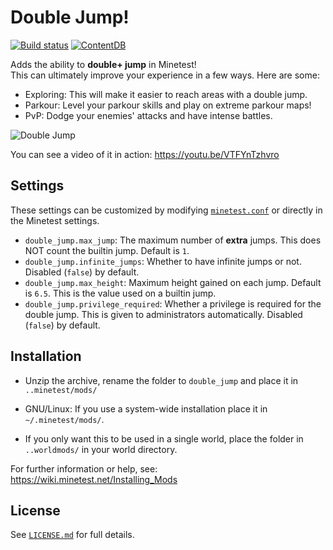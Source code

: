 # Double Jump!

[![Build status](https://github.com/Panquesito7/minetest-double_jump/workflows/build/badge.svg)](https://github.com/Panquesito7/minetest-double_jump/actions)
[![ContentDB](https://content.minetest.net/packages/Panquesito7/double_jump/shields/downloads/)](https://content.minetest.net/packages/Panquesito7/double_jump/)

Adds the ability to **double+ jump** in Minetest!\
This can ultimately improve your experience in a few ways. Here are some:

- Exploring: This will make it easier to reach areas with a double jump.
- Parkour: Level your parkour skills and play on extreme parkour maps!
- PvP: Dodge your enemies' attacks and have intense battles.

![Double Jump](https://github.com/Panquesito7/minetest-double_jump/assets/51391473/bc6442d5-4a4f-4a6e-b44e-db81f1fda74f)

You can see a video of it in action: <https://youtu.be/VTFYnTzhvro>

## Settings

These settings can be customized by modifying [`minetest.conf`](https://wiki.minetest.net/Minetest.conf) or directly in the Minetest settings.

- `double_jump.max_jump`: The maximum number of **extra** jumps. This does NOT count the builtin jump. Default is `1`.
- `double_jump.infinite_jumps`: Whether to have infinite jumps or not. Disabled (`false`) by default.
- `double_jump.max_height`: Maximum height gained on each jump. Default is `6.5`. This is the value used on a builtin jump.
- `double_jump.privilege_required`: Whether a privilege is required for the double jump. This is given to administrators automatically. Disabled (`false`) by default.

## Installation

- Unzip the archive, rename the folder to `double_jump` and
place it in `..minetest/mods/`

- GNU/Linux: If you use a system-wide installation place
    it in `~/.minetest/mods/`.

- If you only want this to be used in a single world, place
    the folder in `..worldmods/` in your world directory.

For further information or help, see:\
<https://wiki.minetest.net/Installing_Mods>

## License

See [`LICENSE.md`](LICENSE.md) for full details.
